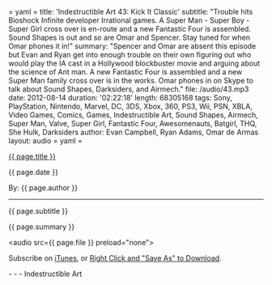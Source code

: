 = yaml =
title: 'Indestructible Art 43: Kick It Classic'
subtitle: "Trouble hits Bioshock Infinite developer Irrational games. A Super Man - Super Boy - Super Girl cross over is en-route and  a new Fantastic Four is assembled. Sound Shapes is out and so are Omar and Spencer. Stay tuned for when Omar phones it in!"
summary: "Spencer and Omar are absent this episode but Evan and Ryan get into enough trouble on their own figuring out who would play the IA cast in a Hollywood blockbuster movie and arguing about the science of Ant man. A new Fantastic Four is assembled and a new Super Man family cross over is in the works. Omar phones in on Skype to talk about Sound Shapes, Darksiders, and Airmech."
file: /audio/43.mp3
date: 2012-08-14
duration: '02:22:18'
length: 68305168
tags: Sony, PlayStation, Nintendo, Marvel, DC, 3DS, Xbox, 360, PS3, Wii, PSN, XBLA, Video Games, Comics, Games, Indestructible Art, Sound Shapes, Airmech, Super Man, Valve, Super Girl, Fantastic Four, Awesomenauts, Batgirl, THQ, She Hulk, Darksiders
author: Evan Campbell, Ryan Adams, Omar de Armas
layout: audio
= yaml =

<a href="{{ page.url }}" class='postTitleLink'><p class='postTitle'>{{ page.title }}</p></a>
<p class='postPublished'>{{ page.date }}</p>
<p class='postAuthor'>By: {{ page.author }}</p>
<hr>
<p class='podcastSummary'>{{ page.subtitle }}</p>

<p class='podcastSummary'>{{ page.summary }}</p>

<audio src={{ page.file }} preload="none"></audio>
<p class='subLinks'>Subscribe on <a href='http://bit.ly/iapodcast'>iTunes</a>, or <a href={{ page.file }}>Right Click and "Save As" to Download</a>.</p>
- - -
Indestructible Art
